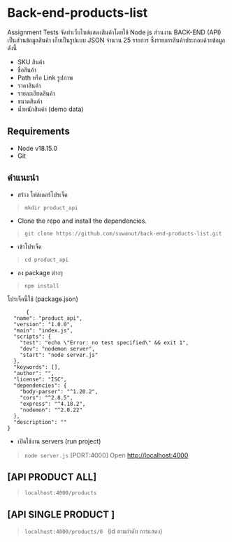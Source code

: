 # Back-end-products-list
Assignment Tests  จัดทำเว็บไซต์แสดงสินค้าโดยใช้ Node js ส่วนงาน BACK-END (API) เป็นส่วนข้อมูลสินค้า เก็บเป็นรูปแบบ  JSON จำนวน 25 รายการ ซึ่งรายการสินค้าประกอบด้วยข้อมูลดังนี้
- SKU สินค้า
- ชื่อสินค้า
- Path หรือ Link รูปภาพ
- ราคาสินค้า
- รายละเอียดสินค้า
- ขนาดสินค้า
- น้ำหนักสินค้า
(demo data)
## Requirements
-   Node v18.15.0
-   Git

## คำแนะนำ
 - สร้าง โฟล์เดอร์โปรเจ็ค 
 > `mkdir product_api`
- Clone the repo and install the dependencies.
> `git clone https://github.com/suwanut/back-end-products-list.git`
- เข้าโปรเจ็ค 
> `cd product_api`
 - ลง package ต่างๆ  
> `npm install`

โปรเจ็คนี้ใช้ (package.json)
  
          {
      "name": "product_api",
      "version": "1.0.0",
      "main": "index.js",
      "scripts": {
        "test": "echo \"Error: no test specified\" && exit 1",
        "dev": "nodemon server",
        "start": "node server.js"
      },
      "keywords": [],
      "author": "",
      "license": "ISC",
      "dependencies": {
        "body-parser": "^1.20.2",
        "cors": "^2.8.5",
        "express": "^4.18.2",
        "nodemon": "^2.0.22"
      },
      "description": ""
    }
    
- เปิดใช้งาน servers  (run project)
> `node server.js`
[PORT:4000]
Open  [http://localhost:4000](http://localhost:4000/) 

## [API PRODUCT ALL]
> `localhost:4000/products `
>
## [API SINGLE PRODUCT  ]
> `localhost:4000/products/0 `
	(id ตามลำดับ การแสดง)
